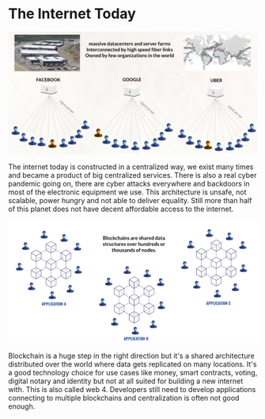 # The Internet Today

![alt_text](img/centralized_data_centers_.jpg )


The internet today is constructed in a centralized way, we exist many times and became a product of big centralized services. There is also a real cyber pandemic going on, there are cyber attacks everywhere and backdoors in most of the electronic equipment we use. This architecture is unsafe, not scalable, power hungry and not able to deliver equality. Still more than half of this planet does not have decent affordable access to the internet.

![alt_text](img/blockchain_.jpg )

Blockchain is a huge step in the right direction but it's a shared architecture distributed over the world where data gets replicated on many locations. It's a good technology choice for use cases like money, smart contracts, voting, digital notary and identity but not at all suited for building a new internet with. This is also called web 4. Developers still need to develop applications connecting to multiple blockchains and centralization is often not good enough.
